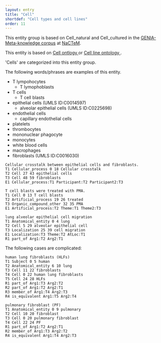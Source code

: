 ```yaml
---
layout: entry
title: "Cell"
shortdef: "Cell types and cell lines"
order: 11
---
```


This entity group is based on Cell_natural and Cell_cultured in the <a href="http://www.nactem.ac.uk/meta-knowledge/">GENIA-Meta-knowledge corpus</a> at <a href="http://www.nactem.ac.uk/">NaCTeM</a>.

This entity is based on 
<a href="https://www.ebi.ac.uk/ols/ontologies/cl">
Cell ontlogy
</a> or 
<a href="https://www.ebi.ac.uk/ols/ontologies/clo">
Cell line ontology
</a>.

'Cells' are categorized into this entity group.

The following words/phrases are examples of this entity.
- T lympohocytes
  - T lymophoblasts
- T cells
  - T cell blasts
- epithelial cells (UMLS ID:C0014597)
  - alveolar epithelial cells (UMLS ID:C0225698)
- endothelial cells
  - capillary endothelial cells
- platelets
- thrombocytes
- mononuclear phagocyte
- monocytes
- white blood cells
- macrophages
- fibroblasts (UMLS ID:C0016030)

~~~ ann
Cellular crosstalk between epithelial cells and fibroblasts.
T1 Cellular_process 0 18 Cellular crosstalk
T2 Cell 27 43 epithelial cells
T3 Cell 48 59 fibroblasts
E1 Cellular_process:T1 Participant:T2 Participant2:T3
~~~
~~~ann
T cell blasts were treated with PMA.
T1 Cell 0 13 T cell blasts
T2 Artificial_process 19 26 treated
T3 Organic_compound_other 32 35 PMA
E1 Artificial_process:T2 Theme:T1 Theme2:T3
~~~
~~~ ann
lung alveolar epithelial cell migration
T1 Anatomical_entity 0 4 lung
T2 Cell 5 29 alveolar epithelial cell
T3 Localization 25 39 cell migration
E1 Localization:T3 Theme:T2 AtLoc:T1
R1 part_of Arg1:T2 Arg2:T1
~~~

The following cases are complicated:
~~~ ann
human lung fibroblasts (HLFs)
T1 Subject 0 5 human
T2 Anatomical_entity 6 10 lung
T3 Cell 11 22 fibroblasts
T4 Cell 0 22 human lung fibroblasts
T5 Cell 24 28 HLFs
R1 part_of Arg1:T3 Arg2:T2
R2 part_of Arg1:T2 Arg2:T1
R3 member_of Arg1:T4 Arg2:T3
R4 is_equivalent Arg1:T5 Arg2:T4
~~~
~~~ ann
pulmonary fibroblast (PF)
T1 Anatomical_entity 0 9 pulmonary
T2 Cell 10 20 fibroblast
T3 Cell 0 20 pulmonary fibroblast
T4 Cell 22 24 PF
R1 part_of Arg1:T2 Arg2:T1
R2 member_of Arg1:T3 Arg2:T2
R4 is_equivalent Arg1:T4 Arg2:T3
~~~

<!-- details -->
